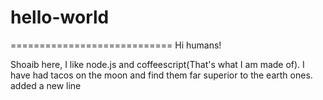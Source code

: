 # hello-world
============================
Hi humans!

Shoaib here, I like node.js and coffeescript(That's what I am made of).
I have had tacos on the moon and find them far superior to the earth ones.
added a new line

